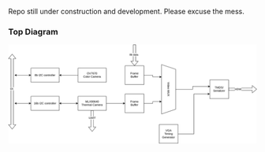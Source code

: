 Repo still under construction and development. Please excuse the mess.

### Top Diagram
![top](diagrams/top.drawio.svg)
